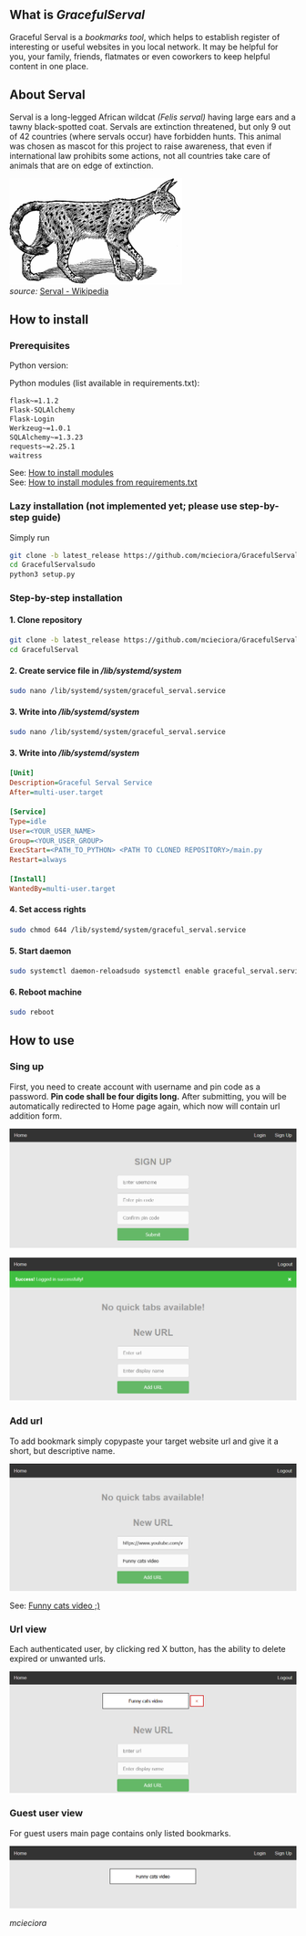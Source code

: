 
<h2>What is <i>GracefulServal</i></h2>  
Graceful Serval is a <i>bookmarks tool</i>, which helps to establish register of interesting or useful websites in you local network. It may be helpful for you, your family, friends, flatmates or even coworkers to keep helpful content in one place.  
  
<h2>About Serval</h2>  
Serval is a long-legged African wildcat <i>(Felis serval)</i> having large ears and a tawny black-spotted coat. Servals are extinction threatened, but only 9 out of 42 countries (where servals occur) have forbidden hunts.  
This animal was chosen as mascot for this project to raise awareness, that even if international law prohibits some actions, not all countries take care of animals that are on edge of extinction.  
  
![alt text](doc/serval.PNG)\
<i>source:</i> [Serval - Wikipedia](https://en.wikipedia.org/wiki/Serval)
<h2>How to install</h2>
<h3>Prerequisites</h3>  
Python version: 
  
Python modules (list available in requirements.txt):  
```
flask~=1.1.2  
Flask-SQLAlchemy  
Flask-Login  
Werkzeug~=1.0.1  
SQLAlchemy~=1.3.23  
requests~=2.25.1  
waitress  
```
  
See: [How to install modules](https://packaging.python.org/tutorials/installing-packages/#use-pip-for-installing) \
See: [How to install modules from requirements.txt](https://packaging.python.org/tutorials/installing-packages/#requirements-files)  
  
  
<h3>Lazy installation (not implemented yet; please use step-by-step guide)</h3>  
Simply run  
 
```bash
git clone -b latest_release https://github.com/mcieciora/GracefulServal.git
cd GracefulServalsudo 
python3 setup.py
```  
  
<h3>Step-by-step installation</h3>  
<h4>1. Clone repository</h4>  

```bash
git clone -b latest_release https://github.com/mcieciora/GracefulServal.git
cd GracefulServal
```
<h4>2. Create service file in <i>/lib/systemd/system</i></h4>  

```bash
sudo nano /lib/systemd/system/graceful_serval.service
```
<h4>3. Write into <i>/lib/systemd/system</i></h4>  

```bash
sudo nano /lib/systemd/system/graceful_serval.service
```
<h4>3. Write into <i>/lib/systemd/system</i></h4>  

```ini  
[Unit]  
Description=Graceful Serval Service  
After=multi-user.target  
  
[Service]  
Type=idle  
User=<YOUR_USER_NAME>  
Group=<YOUR_USER_GROUP>  
ExecStart=<PATH_TO_PYTHON> <PATH TO CLONED REPOSITORY>/main.py  
Restart=always  
  
[Install]  
WantedBy=multi-user.target  
```  
<h4>4. Set access rights</h4>  

```bash
sudo chmod 644 /lib/systemd/system/graceful_serval.service
```  
<h4>5. Start daemon </h4>  

```bash
sudo systemctl daemon-reloadsudo systemctl enable graceful_serval.service
```  
<h4>6. Reboot machine</h4>  

```bash
sudo reboot
```  
<h2>How to use</h2>  
<h3>Sing up</h3>  
  
First, you need to create account with username and pin code as a password. <b>Pin code shall be four digits long.</b> After submitting, you will be automatically redirected to Home page again, which now will contain url addition form.  
  
![alt text](doc/singup.PNG)  
  
![alt text](doc/main.PNG)  
  
  
<h3>Add url</h3>  
  
To add bookmark simply copypaste your target website url and give it a short, but descriptive name.  
  
![alt text](doc/add_url.PNG)  
  
See: [Funny cats video ;)](https://www.youtube.com/watch?v=eX2qFMC8cFo)  
  
<h3>Url view</h3>  
  
Each authenticated user, by clicking red X button, has the ability to delete expired or unwanted urls.  
  
![alt text](doc/url_added.PNG)  
  
<h3>Guest user view</h3>  
  
For guest users main page contains only listed bookmarks.  
  
![alt text](doc/user_view.PNG)  
  
<i>mcieciora</i>
